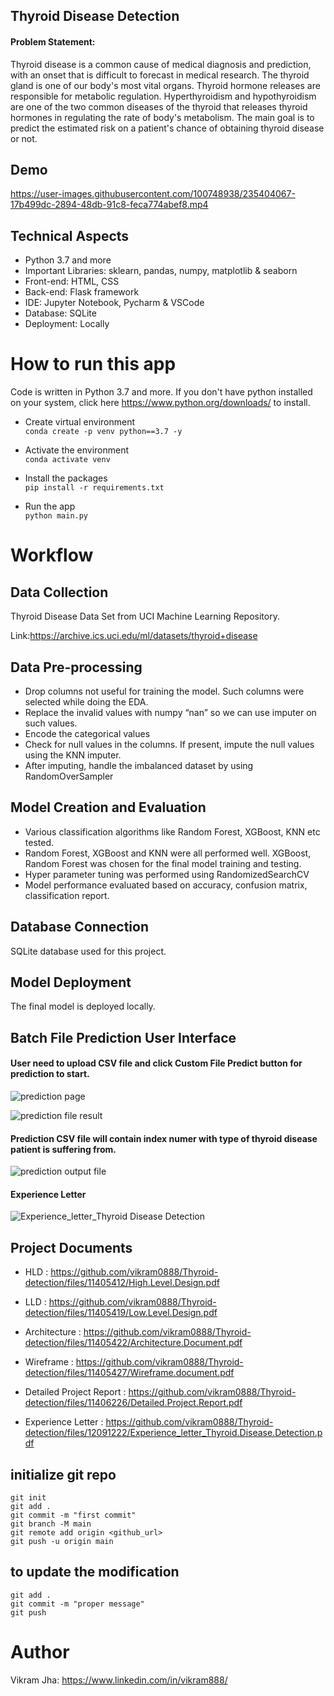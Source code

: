 ## Thyroid Disease Detection

#### Problem Statement:
    
   Thyroid disease is a common cause of medical diagnosis and prediction, with an onset
   that is difficult to forecast in medical research. The thyroid gland is one of our body's
   most vital organs. Thyroid hormone releases are responsible for metabolic regulation.
   Hyperthyroidism and hypothyroidism are one of the two common diseases of the thyroid
   that releases thyroid hormones in regulating the rate of body's metabolism.
   The main goal is to predict the estimated risk on a patient's chance of obtaining thyroid
   disease or not.

## Demo

https://user-images.githubusercontent.com/100748938/235404067-17b499dc-2894-48db-91c8-feca774abef8.mp4




## Technical Aspects

- Python 3.7 and more
- Important Libraries: sklearn, pandas, numpy, matplotlib & seaborn
- Front-end: HTML, CSS 
- Back-end: Flask framework
- IDE: Jupyter Notebook, Pycharm & VSCode
- Database: SQLite
- Deployment: Locally

# How to run this app 

Code is written in Python 3.7 and more. If you don't have python installed on your system, click here https://www.python.org/downloads/ to install.

- Create virtual environment  
```conda create -p venv python==3.7 -y ```

- Activate the environment     
```conda activate venv ```

- Install the packages     
```pip install -r requirements.txt ```

- Run the app     
```python main.py ```


# Workflow

## Data Collection

Thyroid Disease Data Set from UCI Machine Learning Repository.

Link:https://archive.ics.uci.edu/ml/datasets/thyroid+disease

## Data Pre-processing

   - Drop columns not useful for training the model. Such columns were selected while doing the EDA.
   - Replace the invalid values with numpy “nan” so we can use imputer on such values.
   - Encode the categorical values
   - Check for null values in the columns. If present, impute the null values using the KNN imputer.
   - After imputing, handle the imbalanced dataset by using RandomOverSampler

## Model Creation and Evaluation

- Various classification algorithms like Random Forest, XGBoost, KNN etc tested.
- Random Forest, XGBoost and KNN were all performed well. XGBoost, Random Forest was chosen for the final model training and testing.
- Hyper parameter tuning was performed using RandomizedSearchCV
- Model performance evaluated based on accuracy, confusion matrix, classification report.


## Database Connection
SQLite database used for this project.

## Model Deployment
The final model is deployed locally.

## Batch File Prediction User Interface
#### User need to upload CSV file and click Custom File Predict button for prediction to start.
![prediction page](https://user-images.githubusercontent.com/100748938/235406552-a003167a-84c8-4e4c-b7fd-35d70f6b2da4.PNG)


![prediction file result](https://user-images.githubusercontent.com/100748938/235406410-c45f36a9-7e85-4356-97d2-888730d6105d.PNG)

#### Prediction CSV file will contain index numer with type of thyroid disease patient is suffering from.
![prediction output file](https://user-images.githubusercontent.com/100748938/235406465-d4d5db8a-7568-43ee-89f1-78fa49cab3c9.PNG)

#### Experience Letter 


![Experience_letter_Thyroid Disease Detection ](https://github.com/vikram0888/Thyroid-detection/assets/100748938/198e5f64-f542-41b5-90b5-79468fb0b4ab)


## Project Documents

- HLD : https://github.com/vikram0888/Thyroid-detection/files/11405412/High.Level.Design.pdf

- LLD : https://github.com/vikram0888/Thyroid-detection/files/11405419/Low.Level.Design.pdf

- Architecture : https://github.com/vikram0888/Thyroid-detection/files/11405422/Architecture.Document.pdf

- Wireframe : https://github.com/vikram0888/Thyroid-detection/files/11405427/Wireframe.document.pdf

- Detailed Project Report : https://github.com/vikram0888/Thyroid-detection/files/11406226/Detailed.Project.Report.pdf

- Experience Letter : https://github.com/vikram0888/Thyroid-detection/files/12091222/Experience_letter_Thyroid.Disease.Detection.pdf

## initialize git repo

```
git init
git add .
git commit -m "first commit"
git branch -M main
git remote add origin <github_url>
git push -u origin main
```


## to update the modification

```
git add .
git commit -m "proper message"
git push 
```


# Author

Vikram Jha: https://www.linkedin.com/in/vikram888/
